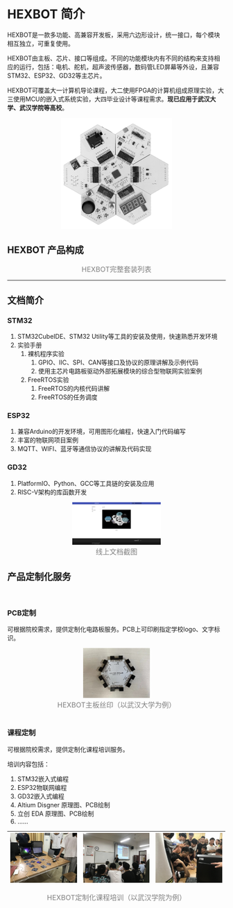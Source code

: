 # HEXBOT 简介

HEXBOT是一款多功能、高兼容开发板，采用六边形设计，统一接口，每个模块相互独立，可重复使用。

HEXBOT由主板、芯片、接口等组成。不同的功能模块内有不同的结构来支持相应的运行，包括：电机、舵机，超声波传感器，数码管LED屏幕等外设，且兼容STM32、ESP32、GD32等主芯片。

HEXBOT可覆盖大一计算机导论课程，大二使用FPGA的计算机组成原理实验，大三使用MCU的嵌入式系统实验，大四毕业设计等课程需求。**现已应用于武汉大学、武汉学院等高校**。

<center>
    <img src="HEXBOT产品介绍.assets/hexbot_7_modules.png" alt="hexbot_7_modules" style="zoom: 25%;" /></center>
</center>


## HEXBOT 产品构成

<center>

<!-- | 图片                                                         | 名称 | 数量 | 备注 |
| ------------------------------------------------------------ | ---- | ---- | ---- |
| <img src="HEXBOT产品介绍.assets/hexbot_main2.2.1.png" alt="image-20220604155233724" style="zoom:50%;" /> | 主板 | 1 | STM32F103 |
| <img src="HEXBOT产品介绍.assets/hexbot_7_modules.png" alt="image-20220604155241900" style="zoom:50%;" /> | 键盘 | 2 | 摇杆手柄、按键 |
| <img src="HEXBOT产品介绍.assets/hexbot_7_modules.png" alt="image-20220604155247762" style="zoom:50%;" /> | 调试器 | 1 | —— |
| <img src="HEXBOT产品介绍.assets/hexbot_7_modules.png" alt="image-20220604155252669" style="zoom:50%;" /> | 蓝牙 | 1 | 蓝牙5.0 |
| <img src="HEXBOT产品介绍.assets/hexbot_7_modules.png" alt="image-20220604155258369" style="zoom:50%;" /> | 舵机 | 3 | SG90舵机 |
| <img src="HEXBOT产品介绍.assets/hexbot_7_modules.png" alt="image-20220604155307671" style="zoom:50%;" /> | 数码管 | 1 | 0.56 inch 四位 |
| <img src="HEXBOT产品介绍.assets/hexbot_7_modules.png" alt="image-20220604155320677" style="zoom:50%;" /> | OLED屏幕 | 1 | 0.96 inch |
| <img src="HEXBOT产品介绍.assets/motor.png"  style="zoom: 33%;" /> | 减速电机 | 3 | 带编码器 |
| <img src="HEXBOT产品介绍.assets/st-link.jpg"  style="zoom: 33%;" /> | 下载器 | 1 | ST-Link V2 | -->

</center>

<center>
    <font size="3" color="grey">HEXBOT完整套装列表</font>
</center>


---

## 文档简介

### STM32

1. STM32CubeIDE、STM32 Utility等工具的安装及使用，快速熟悉开发环境
2. 实验手册
   1. 裸机程序实验
      1. GPIO、IIC、SPI、CAN等接口及协议的原理讲解及示例代码
      2. 使用主芯片电路板驱动外部拓展模块的综合型物联网实验案例
   2. FreeRTOS实验
      1. FreeRTOS的内核代码讲解
      2. FreeRTOS的任务调度

### ESP32

1. 兼容Arduino的开发环境，可用图形化编程，快速入门代码编写
2. 丰富的物联网项目案例
3. MQTT、WIFI、蓝牙等通信协议的讲解及代码实现

### GD32

1. PlatformIO、Python、GCC等工具链的安装及应用
2. RISC-V架构的库函数开发

<center>
<img src="HEXBOT产品介绍.assets/document.png"  style="zoom: 20%;" />
</center>

<center>
    <font size="3" color="grey">线上文档截图</font>
</center>


## 产品定制化服务

<br>

### PCB定制

可根据院校需求，提供定制化电路板服务。PCB上可印刷指定学校logo、文字标识。

<center>
<img src="HEXBOT产品介绍.assets/hexbot_stm32_main_back.jpg" style="zoom: 15%;" />
</center>

<center>
    <font size="3" color="grey">HEXBOT主板丝印（以武汉大学为例）</font>
</center>

<br>


### 课程定制

可根据院校需求，提供定制化课程培训服务。

培训内容包括：

1. STM32嵌入式编程
2. ESP32物联网编程
3. GD32嵌入式编程
4. Altium Disgner 原理图、PCB绘制
5. 立创 EDA 原理图、PCB绘制
6. ……

| <img src="HEXBOT产品介绍.assets/IMG_3350.HEIC.jpg"  style="zoom: 15%;" /> | <img src="HEXBOT产品介绍.assets/IMG_3246.HEIC.jpg"  style="zoom:15%;" /> | <img src="HEXBOT产品介绍.assets/IMG_3272.HEIC.jpg" style="zoom:15%;" /> |
| ----------------------------------------------------- | ---------------------------------------------------- | --------------------------------------------------- |

<center>
    <font size="3" color="grey">HEXBOT定制化课程培训（以武汉学院为例）</font>
</center>



